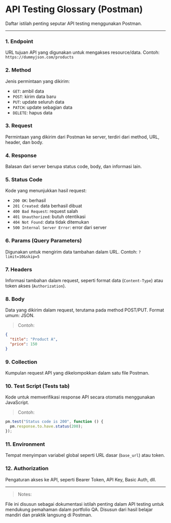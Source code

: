 # API Testing Glossary (Postman)

Daftar istilah penting seputar API testing menggunakan Postman.

---

### 1. Endpoint
URL tujuan API yang digunakan untuk mengakses resource/data.
Contoh: `https://dummyjson.com/products`

### 2. Method
Jenis permintaan yang dikirim:
- `GET`: ambil data
- `POST`: kirim data baru
- `PUT`: update seluruh data
- `PATCH`: update sebagian data
- `DELETE`: hapus data

### 3. Request
Permintaan yang dikirim dari Postman ke server, terdiri dari method, URL, header, dan body.

### 4. Response
Balasan dari server berupa status code, body, dan informasi lain.

### 5. Status Code
Kode yang menunjukkan hasil request:
- `200 OK`: berhasil
- `201 Created`: data berhasil dibuat
- `400 Bad Request`: request salah
- `401 Unauthorized`: butuh otentikasi
- `404 Not Found`: data tidak ditemukan
- `500 Internal Server Error`: error dari server

### 6. Params (Query Parameters)
Digunakan untuk mengirim data tambahan dalam URL.
Contoh: `?limit=10&skip=5`

### 7. Headers
Informasi tambahan dalam request, seperti format data (`Content-Type`) atau token akses (`Authorization`).

### 8. Body
Data yang dikirim dalam request, terutama pada method POST/PUT.
Format umum: JSON.
> Contoh:
```json
{
  "title": "Product A",
  "price": 150
}
```
### 9. Collection
Kumpulan request API yang dikelompokkan dalam satu file Postman.

### 10. Test Script (Tests tab)
Kode untuk memverifikasi response API secara otomatis menggunakan JavaScript.
> Contoh:
```js
pm.test("Status code is 200", function () {
  pm.response.to.have.status(200);
});
```
### 11. Environment
Tempat menyimpan variabel global seperti URL dasar (`base_url`) atau token.

### 12. Authorization
Pengaturan akses ke API, seperti Bearer Token, API Key, Basic Auth, dll.

---
> Notes:

File ini disusun sebagai dokumentasi istilah penting dalam API testing untuk mendukung pemahaman dalam portfolio QA. Disusun dari hasil belajar mandiri dan praktik langsung di Postman.

